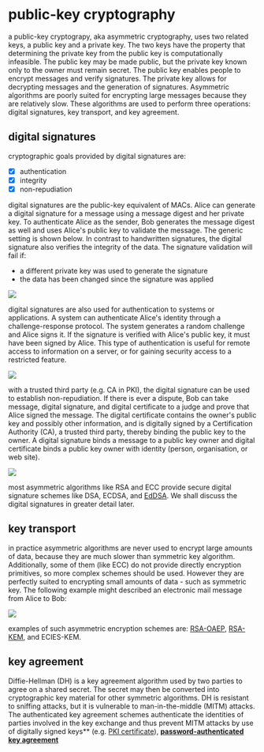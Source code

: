 # public-key cryptography

a public-key cryptograpy, aka asymmetric cryptography, uses two related keys, a public key and a private key. The two keys have the property that determining the private key from the public key is computationally infeasible. The public key may be made public, but the private key known only to the owner must remain secret. The public key enables people to encrypt messages and verify signatures. The private key allows for decrypting messages and the generation of signatures. Asymmetric algorithms are poorly suited for encrypting large messages because they are relatively slow. These algorithms are used to perform three operations: digital signatures, key transport, and key agreement.

## digital signatures
cryptographic goals provided by digital signatures are:
 - [x] authentication
 - [x] integrity
 - [x] non-repudiation

digital signatures are the public-key equivalent of MACs. Alice can generate a digital signature for a message using a message digest and her private key. To authenticate Alice as the sender, Bob generates the message digest as well and uses Alice's public key to validate the message. The generic setting is shown below. In contrast to handwritten signatures, the digital signature also verifies the integrity of the data. The signature validation will fail if:
- a different private key was used to generate the signature
- the data has been changed since the signature was applied

![](https://fadasr.github.io/images/dig-sig.png)

digital signatures are also used for authentication to systems or applications. A system can authenticate Alice's identity through a challenge-response protocol. The system generates a random challenge and Alice signs it. If the signature is verified with Alice's public key, it must have been signed by Alice. This type of authentication is useful for remote access to information on a server, or for gaining security access to a restricted feature.

![](https://fadasr.github.io/images/dig-sig-auth.png)

with a trusted third party (e.g. CA in PKI), the digital signature can be used to establish non-repudiation. If there is ever a dispute, Bob can take message, digital signature, and digital certificate to a judge and prove that Alice signed the message. The digital certificate contains the owner's public key and possibly other information, and is digitally signed by a Certification Authority (CA), a trusted third party, thereby binding the public key to the owner. A digital signature binds a message to a public key owner and digital certificate binds a public key owner with identity (person, organisation, or web site).

![](https://fadasr.github.io/images/dig-sig-cert.png)

most asymmetric algorithms like RSA and ECC provide secure digital signature schemes like DSA, ECDSA, and [EdDSA](https://tools.ietf.org/html/rfc8032). We shall discuss the digital signatures in greater detail later.

## key transport

in practice asymmetric algorithms are never used to encrypt large amounts of data, because they are much slower than symmetric key algorithm. Additionally, some of them (like ECC) do not provide directly encryption primitives, so more complex schemes should be used. However they are perfectly suited to encrypting small amounts of data - such as symmetric key. The following example might described an electronic mail message from Alice to Bob:

![](https://fadasr.github.io/images/key-trans.png) 

examples of such asymmetric encryption schemes are: [RSA-OAEP](https://tools.ietf.org/html/rfc8017), [RSA-KEM](https://tools.ietf.org/html/rfc5990), and ECIES-KEM.

## key agreement

Diffie-Hellman (DH) is a key agreement algorithm used by two parties to agree on a shared secret. The secret may then be converted into cryptographic key material for other symmetric algorithms. DH is resistant to sniffing attacks, but it is vulnerable to man-in-the-middle (MITM) attacks. The authenticated key agreement schemes authenticate the identities of parties involved in the key exchange and thus prevent MITM attacks by use of digitally signed keys** (e.g. [PKI certificate](https://en.wikipedia.org/wiki/Public_key_certificate)), [**password-authenticated key agreement**](https://en.wikipedia.org/wiki/Password-authenticated_key_agreement)
<!--stackedit_data:
eyJoaXN0b3J5IjpbMjAwODI5OTA2MSwtMTQyNzQ0NzcxMCwtNz
UxMjc4MTYxLC01MjEyOTUxMDgsLTE0OTA3NjE4ODIsLTQzMTcx
MDc3OSwxMzQ4ODQ1MTQyLC0xNTQ5MjY5NzA1LDE3MzMwMjc5ND
QsMTU3MzUzMjEyNCw1MTU3NjMzNzIsOTEzNTgwOTI4LDgzNzAw
NTY5MCwxNDIyNzE4MjE5LC04MzE4MDExMDEsLTEyNjkyOTQ2MT
UsNzczNTU3MTc3LC0zMDMwNTE2MjUsLTkxMDI3NTAyLC03MDE0
NDYyNDldfQ==
-->